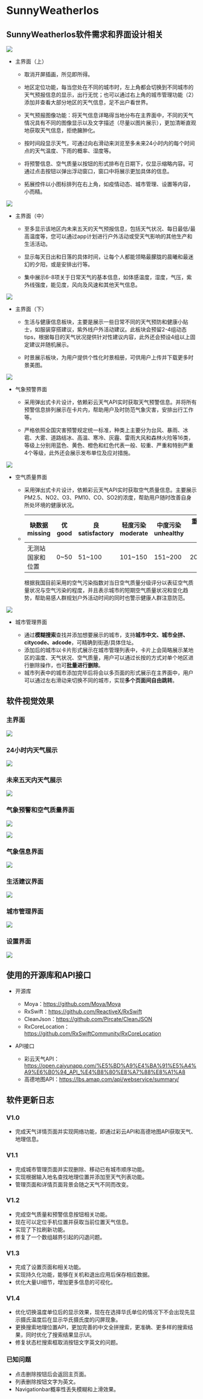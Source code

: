 # SunnyWeatherIos
## SunnyWeatherIos软件需求和界面设计相关

<!--页面设计部分为雏形设计，实际成品在初期设计的部分上进行了部分调整-->

![](res/UI1.png)

+ 主界面（上）

  + 取消开屏插画，所见即所得。

  + 地区定位功能，每当您处在不同的城市时，左上角都会切换到不同城市的天气预报信息的显示，出行无忧；也可以通过右上角的城市管理功能（2）添加并查看大部分地区的天气信息，足不出户看世界。

  + 天气预报图像功能：将天气信息详略得当地分布在主界面中，不同的天气情况具有不同的图像显示以及文字描述（尽量以图片展示），更加清晰直观地获取天气信息，拒绝臃肿化。

  + 按时间段显示天气，可通过向右滑动来浏览至多未来24小时内的每个时间点的天气温度、下雨的概率、湿度等。

  + 将预警信息、空气质量以按钮的形式排布在日期下，仅显示缩略内容。可通过点击按钮以弹出浮动窗口，窗口中将展示更加具体的信息。

  + 拓展控件以小图标排列在右上角，如疫情动态、城市管理、设置等内容，小而精。

![](res/UI2.png)

+ 主界面（中）

  + 至多显示该地区内未来五天的天气预报信息，包括天气状况、每日最低/最高温度等，您可以通过app计划进行户外活动或受天气影响的其他生产和生活活动。

  + 显示每天日出和日落的具体时间，让每个人都能领略最朦胧的晨曦和最迷幻的夕阳，或是安排出行等。

  + 集中展示6-8项关于日常天气的基本信息，如体感温度，湿度，气压，紫外线强度，能见度，风向及风速和其他天气信息。

![](res/UI3.png)

+ 主界面（下）

  + 生活与健康信息板块，主要是展示一些日常不同的天气预防和健康小贴士，如服装穿搭建议，紫外线户外活动建议。此板块会预留2-4组动态tips，根据每日的天气状况提供针对性建议内容，此外还会预设4组以上固定建议并随机展示。

  + 时景展示板块，为用户提供个性化时景相册，可供用户上传并下载更多时景美图。

![](res/UI4.png)

+ 气象预警界面

  + 采用弹出式卡片设计，依赖彩云天气API实时获取天气预警信息。并将所有预警信息排列展示在卡片内，帮助用户及时防范气象灾害，安排出行工作等。

  + 严格依照全国灾害预警规定统一标准，种类上主要分为台风、暴雨、冰雹、大雾、道路结冰、高温、寒冷、灰霾、雷雨大风和森林火险等16类，等级上分别用蓝色、黄色、橙色和红色代表一般、较重、严重和特别严重4个等级，此外还会展示发布单位及应对措施。

![](res/UI5.png)

+ 空气质量界面

  + 采用弹出式卡片设计，依赖彩云天气API实时获取空气质量信息。主要展示PM2.5、NO2、O3、PM10、CO、SO2的浓度，帮助用户随时改善自身所处环境的健康状况。

  + | 缺数据 missing   | 优 good | 良 satisfactory | 轻度污染 moderate | 中度污染 unhealthy | 重度污染 very poor | 严重污染 hazardous |
    | ---------------- | ------- | --------------- | ----------------- | ------------------ | ------------------ | ------------------ |
    | 无测站国家和位置 | 0~50    | 51~100          | 101~150           | 151~200            | 201~300            | >300               |

    根据我国目前采用的空气污染指数对当日空气质量分级评分以表征空气质量状况与空气污染的程度，并且表示城市的短期空气质量状况和变化趋势，帮助易感人群规划户外活动时间的同时也警示健康人群注意防范。

![](res/UI6.png)

+ 城市管理界面

  + 通过**模糊搜索**查找并添加想要展示的城市，支持**城市中文、城市全拼、citycode、adcode**，可精确到街道/具体住址。
  + 添加后的城市以卡片形式展示在城市管理列表中，卡片上会简略展示某地区的温度、天气状况、空气质量，用户可以通过长按的方式对单个地区进行删除操作，也可**批量进行删除**。
  + 城市列表中的城市添加完毕后将会以多页面的形式展示在主界面中，用户可以通过左右滑动来切换不同的城市，实现**多个页面间自由跳转**。



## 软件视觉效果

### 主界面
![](res/UIN1.png)

### 24小时内天气展示

![](res/UIN2.png)

### 未来五天内天气展示

![](res/UIN3.png)

### 气象预警和空气质量界面

![](res/UIN4.png)

![](res/UIN5.png)

### 气象信息界面

![](res/UIN6.png)

### 生活建议界面

![](res/UIN7.png)

### 城市管理界面

![](res/UIN8.png)

### 设置界面

![](res/UIN9.png)



## 使用的开源库和API接口

+ 开源库

	+ Moya：https://github.com/Moya/Moya
	+ RxSwift：https://github.com/ReactiveX/RxSwift
	+ CleanJson：https://github.com/Pircate/CleanJSON
	+ RxCoreLocation：https://github.com/RxSwiftCommunity/RxCoreLocation
+ API接口
  + 彩云天气API：https://open.caiyunapp.com/%E5%BD%A9%E4%BA%91%E5%A4%A9%E6%B0%94_API_%E4%B8%80%E8%A7%88%E8%A1%A8
  + 高德地图API：https://lbs.amap.com/api/webservice/summary/




## 软件更新日志

### V1.0

+ 完成天气详情页面并实现网络功能，即通过彩云API和高德地图API获取天气、地理信息。

### V1.1

+ 完成城市管理页面并实现删除、移动已有城市顺序功能。
+ 实现根据输入地名查找地理位置并添加至天气列表功能。
+ 管理页面和详情页面背景会随之天气不同而改变。

### V1.2

+ 完成空气质量和预警信息按钮相关功能。
+ 现在可以定位手机位置并获取当前位置天气信息。
+ 实现了下拉刷新功能。
+ 修复了一个数组越界引起的闪退问题。

### V1.3

+ 完成了设置页面和相关功能。
+ 实现持久化功能，能够在关机和退出应用后保存相应数据。
+ 优化大量UI细节，增加更多信息的可视化。

### V1.4

+ 优化切换温度单位后的显示效果，现在在选择华氏单位的情况下不会出现先显示摄氏温度后在显示华氏摄氏度的闪屏现象。
+ 更换搜索地理位置API，更加完善的中文全拼搜索，更准确、更多样的搜索结果，同时优化了搜索结果显示UI。
+ 修复状态栏搜索框取消按钮文字英文的问题。

### 已知问题

+ 点击删除按钮后会返回主页面。
+ 列表删除按钮文字为英文。
+ Navigationbar概率性丢失模糊和上滑效果。

  

